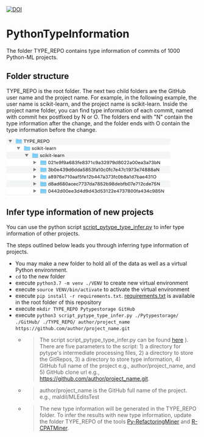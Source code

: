 [![DOI](https://zenodo.org/badge/DOI/10.5281/zenodo.5919637.svg)](https://doi.org/10.5281/zenodo.5919637)
# PythonTypeInformation
The folder TYPE_REPO contains type information of commits of 1000 Python-ML projects. 

## Folder structure
TYPE_REPO is the root folder. The next two child folders are the GitHub user name and the project name. For example, in the following example, the user name is scikit-learn, and the project name is scikit-learn. Inside the project name folder, you can find type information of each commit, named with commit hex postfixed by N or O. The folders end with "N" contain the type information after the change, and the folder ends with O contain the type information before the change.


<img src="https://github.com/mlcodepatterns/PythonTypeInformation/blob/master/folder_structure.png" width="430" height="150" />


## Infer type information of new projects
You can use the python script [script_pytype_type_infer.py](https://github.com/mlcodepatterns/PythonTypeInformation/blob/master/script_pytype_type_infer.py) to infer type information of other projects. 


The steps outlined below leads you through inferring type information of projects.
 
* You may make a new folder to hold all of the data as well as a virtual Python environment.
* `cd` to the new folder
* execute `python3.7 -m venv ./VENV` to create new virtual environment 
* execute `source VENV/bin/activate` to activate the virtual environment 
* execute `pip install -r requirements.txt`. [requirements.txt](https://github.com/mlcodepatterns/PythonTypeInformation/blob/master/requirements.txt) is available in the root folder of this repository
* execute `mkdir TYPE_REPO Pytypestorage GitHub`
* execute `python3 script_pytype_type_infer.py ./Pytypestorage/ ./GitHub/ ./TYPE_REPO/ author/project_name https://github.com/author/project_name.git`
  * > The script script_pytype_type_infer.py can be found [here](https://github.com/mlcodepatterns/PythonTypeInformation/blob/master/script_pytype_type_infer.py) ). There are five parameters to the script: 1) a directory for pytype's intermediate processing files, 2) a directory to store the GitRepos, 3) a directory to store type information, 4) GitHub full name of the project e.g., author/project_name, and 5) GitHub clone url e.g., https://github.com/author/project_name.git. 
  * > author/project_name is the GitHub full name of the project. e.g., maldil/MLEditsTest
  * > The new type information will be generated in the TYPE_REPO folder. To infer the results with new type information, update the folder TYPE_REPO of the tools [Py-RefactoringMiner](https://github.com/maldil/RefactoringMiner) and [R-CPATMiner](https://github.com/maldil/R-CPATMiner).
